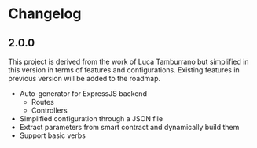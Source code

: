 # Changelog

## 2.0.0

This project is derived from the work of Luca Tamburrano but simplified in this version in terms of features and configurations. Existing features in previous version will be added to the roadmap.

- Auto-generator for ExpressJS backend
  - Routes
  - Controllers
- Simplified configuration through a JSON file
- Extract parameters from smart contract and dynamically build them
- Support basic verbs
